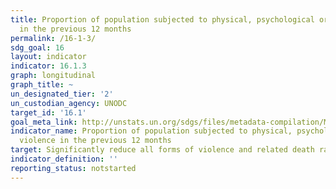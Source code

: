 ```yaml
---
title: Proportion of population subjected to physical, psychological or sexual violence
  in the previous 12 months
permalink: /16-1-3/
sdg_goal: 16
layout: indicator
indicator: 16.1.3
graph: longitudinal
graph_title: ~
un_designated_tier: '2'
un_custodian_agency: UNODC
target_id: '16.1'
goal_meta_link: http://unstats.un.org/sdgs/files/metadata-compilation/Metadata-Goal-16.pdf
indicator_name: Proportion of population subjected to physical, psychological or sexual
  violence in the previous 12 months
target: Significantly reduce all forms of violence and related death rates everywhere.
indicator_definition: ''
reporting_status: notstarted
---
```

